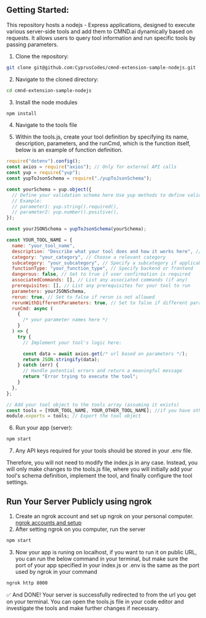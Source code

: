 ## Getting Started:

This repository hosts a nodejs - Express applications, designed to execute various server-side tools and add them to CMND.ai dynamically based on requests. It allows users to query tool information and run specific tools by passing parameters.

1. Clone the repository:

```bash
git clone git@github.com:CyprusCodes/cmnd-extension-sample-nodejs.git
```

2. Navigate to the cloned directory:

```bash
cd cmnd-extension-sample-nodejs
```

3. Install the node modules

```bash
npm install
```

4. Navigate to the tools file

5. Within the tools.js, create your tool definition by specifying its name, description, parameters, and the runCmd, which is the function itself, below is an example of function definition.

```js
require("dotenv").config();
const axios = require("axios"); // Only for external API calls
const yup = require("yup");
const yupToJsonSchema = require("./yupToJsonSchema");

const yourSchema = yup.object({
  // Define your validation schema here Use yup methods to define validation rules for each parameter
  // Example:
  // parameter1: yup.string().required(),
  // parameter2: yup.number().positive(),
});

const yourJSONSchema = yupToJsonSchema(yourSchema);

const YOUR_TOOL_NAME = {
  name: "your_tool_name",
  description: "Describe what your tool does and how it works here", // Describe functionality
  category: "your_category", // Choose a relevant category
  subcategory: "your_subcategory", // Specify a subcategory if applicable
  functionType: "your_function_type", // Specify backend or frontend
  dangerous: false, // Set to true if user confirmation is required
  associatedCommands: [], // List any associated commands (if any)
  prerequisites: [], // List any prerequisites for your tool to run
  parameters: yourJSONSchema,
  rerun: true, // Set to false if rerun is not allowed
  rerunWithDifferentParameters: true, // Set to false if different parameters are not allowed
  runCmd: async (
    {
      /* your parameter names here */
    }
  ) => {
    try {
      // Implement your tool's logic here:

      const data = await axios.get(/* url based on parameters */);
      return JSON.stringify(data);
    } catch (err) {
      // Handle potential errors and return a meaningful message
      return "Error trying to execute the tool";
    }
  },
};

// Add your tool object to the tools array (assuming it exists)
const tools = [YOUR_TOOL_NAME, YOUR_OTHER_TOOL_NAME]; //if you have other tools
module.exports = tools; // Export the tool object
```

6. Run your app (server):

```bash
npm start
```

7. Any API keys required for your tools should be stored in your .env file.

Therefore, you will not need to modify the index.js in any case. Instead, you will only make changes to the tools.js file, where you will initially add your tool's schema definition, implement the tool, and finally configure the tool settings.

## Run Your Server Publicly using ngrok

1. Create an ngrok account and set up ngrok on your personal computer. [ngrok accounts and setup](https://ngrok.com/docs/getting-started/?os=macos)
2. After setting ngrok on you computer, run the server

```bash
npm start
```

3. Now your app is runing on localhost, if you want to run it on public URL, you can run the below command in your terminal, but make sure the port of your app specified in your index.js or .env is the same as the port used by ngrok in your command

```bash
ngrok http 8000
```

✅ And DONE! Your server is successfully redirected to from the url you get on your terminal.
You can open the tools.js file in your code editor and investigate the tools and make further changes if necessary.
